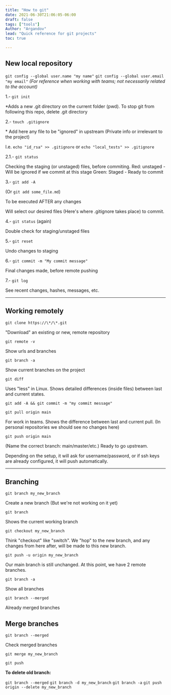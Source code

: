 ```yaml
---
title: "How to git"
date: 2021-06-30T21:06:05-06:00
draft: false
tags: ["tools"]
Author: "Argandov"
lead: "Quick reference for git projects"
toc: true 

---
```


<!--more-->

## New local repository

`git config --global user.name "my name"`
`git config --global user.email "my email"`
*(For reference when working with teams; not necessarily related to the account)*

1.- `git init`

\*Adds a new .git directory on the current folder (pwd). To stop git from following this repo, delete .git directory

2.- `touch .gitignore`

\* Add here any file to be "ignored" in upstream (Private info or irrelevant to the project)

I.e. `echo "id_rsa" >> .gitignore`
or `echo "local_tests" >> .gitignore`

2.1.- `git status`

Checking the staging (or unstaged) files, before commiting.
Red: unstaged - Will be ignored if we commit at this stage
Green: Staged - Ready to commit

3.- `git add -A`

(Or `git add some_file.md`)

To be executed AFTER any changes

Will select our desired files (Here's where .gitignore takes place) to commit.

4.- `git status` (again)

Double check for staging/unstaged files

5.- `git reset`

Undo changes to staging

6.- `git commit -m "My commit message"`

Final changes made, before remote pushing

7.- `git log`

See recent changes, hashes, messages, etc.

---

## Working remotely

`git clone https://\*/\*.git`

"Download" an existing or new, remote repository

`git remote -v`

Show urls and branches

`git branch -a`

Show current branches on the project

`git diff`

Uses "less" in Linux. Shows detailed differences (inside files) between last and current states.

`git add -A && git commit -m "my commit message"`

`git pull origin main`

For work in teams. Shows the difference between last and current pull.
(In personal repositories we should see no changes here)

`git push origin main`

(Name the correct branch: main/master/etc.)
Ready to go upstream.

Depending on the setup, it will ask for username/password, or if ssh keys are already configured, it will push automatically.

---

## Branching

`git branch my_new_branch`

Create a new branch (But we're not working on it yet)

`git branch`

Shows the current working branch

`git checkout my_new_branch`

Think "checkout" like "switch".
We "hop" to the new branch, and any changes from here after, will be made to this new branch.

`git push -u origin my_new_branch`

Our main branch is still unchanged.
At this point, we have 2 remote branches.

`git branch -a`

Show all branches

`git branch --merged`

Already merged branches

## Merge branches

`git branch --merged`

Check merged branches

`git merge my_new_branch`

`git push`

**To delete old branch:**

`git branch --merged`
`git branch -d my_new_branch`
`git branch -a`
`git push origin --delete my_new_branch`
